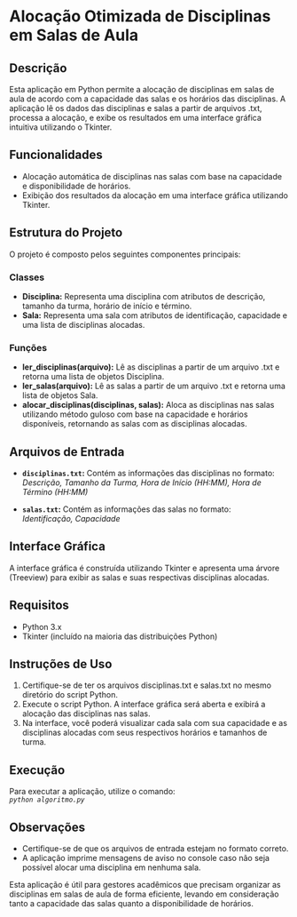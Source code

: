 # Alocação Otimizada de Disciplinas em Salas de Aula

## Descrição

Esta aplicação em Python permite a alocação de disciplinas em salas de aula de acordo com a capacidade das salas e os horários das disciplinas. A aplicação lê os dados das disciplinas e salas a partir de arquivos .txt, processa a alocação, e exibe os resultados em uma interface gráfica intuitiva utilizando o Tkinter.

## Funcionalidades

- Alocação automática de disciplinas nas salas com base na capacidade e disponibilidade de horários.
- Exibição dos resultados da alocação em uma interface gráfica utilizando Tkinter.

## Estrutura do Projeto

O projeto é composto pelos seguintes componentes principais:

### Classes

- **Disciplina:** Representa uma disciplina com atributos de descrição, tamanho da turma, horário de início e término.
- **Sala:** Representa uma sala com atributos de identificação, capacidade e uma lista de disciplinas alocadas.

### Funções

- **ler_disciplinas(arquivo):** Lê as disciplinas a partir de um arquivo .txt e retorna uma lista de objetos Disciplina.
- **ler_salas(arquivo):** Lê as salas a partir de um arquivo .txt e retorna uma lista de objetos Sala.
- **alocar_disciplinas(disciplinas, salas):** Aloca as disciplinas nas salas utilizando método guloso com base na capacidade e horários disponíveis, retornando as salas com as disciplinas alocadas.

## Arquivos de Entrada

- **`disciplinas.txt`:** Contém as informações das disciplinas no formato: <br>
*Descrição, Tamanho da Turma, Hora de Início (HH:MM), Hora de Término (HH:MM)*

- **`salas.txt`:** Contém as informações das salas no formato: <br>
*Identificação, Capacidade*

## Interface Gráfica

A interface gráfica é construída utilizando Tkinter e apresenta uma árvore (Treeview) para exibir as salas e suas respectivas disciplinas alocadas.

## Requisitos

- Python 3.x
- Tkinter (incluído na maioria das distribuições Python)

## Instruções de Uso

1. Certifique-se de ter os arquivos disciplinas.txt e salas.txt no mesmo diretório do script Python.
2. Execute o script Python. A interface gráfica será aberta e exibirá a alocação das disciplinas nas salas.
3. Na interface, você poderá visualizar cada sala com sua capacidade e as disciplinas alocadas com seus respectivos horários e tamanhos de turma.

## Execução

Para executar a aplicação, utilize o comando: <br>
*`python algoritmo.py`*

## Observações

- Certifique-se de que os arquivos de entrada estejam no formato correto.
- A aplicação imprime mensagens de aviso no console caso não seja possível alocar uma disciplina em nenhuma sala.

Esta aplicação é útil para gestores acadêmicos que precisam organizar as disciplinas em salas de aula de forma eficiente, levando em consideração tanto a capacidade das salas quanto a disponibilidade de horários.
